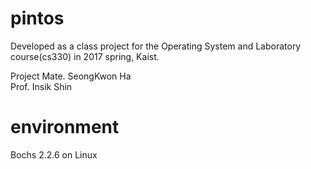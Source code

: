 # pintos
Developed as a class project for the Operating System and Laboratory course(cs330) in 2017 spring, Kaist.

Project Mate. SeongKwon Ha  
Prof. Insik Shin

# environment
Bochs 2.2.6 on Linux
